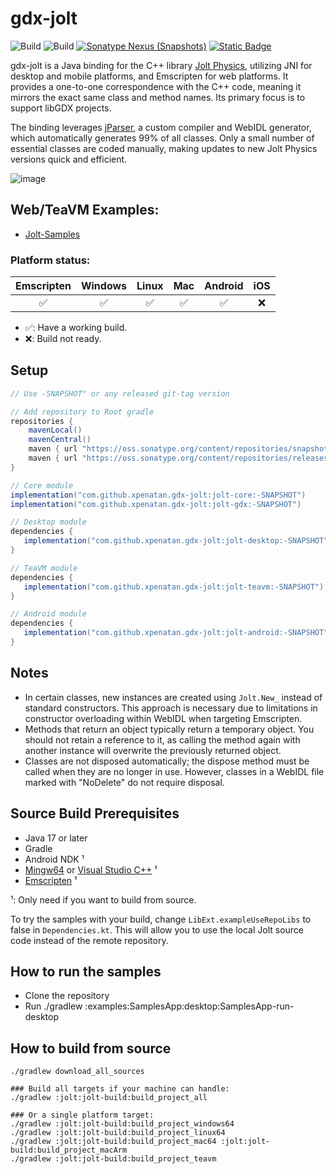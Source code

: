 # gdx-jolt

![Build](https://github.com/xpenatan/gdx-jolt/actions/workflows/release.yml/badge.svg)
![Build](https://github.com/xpenatan/gdx-jolt/actions/workflows/snapshot.yml/badge.svg)
[![Sonatype Nexus (Snapshots)](https://img.shields.io/nexus/releases/com.github.xpenatan.gdx-jolt/jolt-core?nexusVersion=2&server=https%3A%2F%2Foss.sonatype.org&label=release)](https://repo.maven.apache.org/maven2/com/github/xpenatan/gdx-jolt/)
[![Static Badge](https://img.shields.io/badge/snapshot---SNAPSHOT-red)](https://oss.sonatype.org/content/repositories/snapshots/com/github/xpenatan/gdx-jolt/)

gdx-jolt is a Java binding for the C++ library [Jolt Physics](https://github.com/jrouwe/JoltPhysics), utilizing JNI for desktop and mobile platforms, and Emscripten for web platforms. It provides a one-to-one correspondence with the C++ code, meaning it mirrors the exact same class and method names. Its primary focus is to support libGDX projects.

The binding leverages [jParser](https://github.com/xpenatan/jParser), a custom compiler and WebIDL generator, which automatically generates 99% of all classes. Only a small number of essential classes are coded manually, making updates to new Jolt Physics versions quick and efficient.

![image](https://github.com/user-attachments/assets/98ab1f09-6b00-4665-8082-40179f3fbf74)


## Web/TeaVM Examples:
* [Jolt-Samples](https://xpenatan.github.io/gdx-jolt/examples/samples/)


### Platform status:

| Emscripten | Windows | Linux | Mac | Android | iOS |
|:----------:|:-------:|:-----:|:---:|:-------:|:---:|
|     ✅      | ✅ | ✅ |  ✅  | ✅ | ❌ |

* ✅: Have a working build.
* ❌: Build not ready.

## Setup
```groovy
// Use -SNAPSHOT" or any released git-tag version

// Add repository to Root gradle
repositories {
    mavenLocal()
    mavenCentral()
    maven { url "https://oss.sonatype.org/content/repositories/snapshots/" }
    maven { url "https://oss.sonatype.org/content/repositories/releases/" }
}

// Core module
implementation("com.github.xpenatan.gdx-jolt:jolt-core:-SNAPSHOT")
implementation("com.github.xpenatan.gdx-jolt:jolt-gdx:-SNAPSHOT")

// Desktop module
dependencies {
   implementation("com.github.xpenatan.gdx-jolt:jolt-desktop:-SNAPSHOT")
}

// TeaVM module
dependencies {
   implementation("com.github.xpenatan.gdx-jolt:jolt-teavm:-SNAPSHOT")
}

// Android module
dependencies {
   implementation("com.github.xpenatan.gdx-jolt:jolt-android:-SNAPSHOT")
}
```

## Notes
* In certain classes, new instances are created using `Jolt.New_` instead of standard constructors. This approach is necessary due to limitations in constructor overloading within WebIDL when targeting Emscripten.
* Methods that return an object typically return a temporary object. You should not retain a reference to it, as calling the method again with another instance will overwrite the previously returned object.
* Classes are not disposed automatically; the dispose method must be called when they are no longer in use. However, classes in a WebIDL file marked with "NoDelete" do not require disposal.

## Source Build Prerequisites

- Java 17 or later
- Gradle
- Android NDK ¹
- [Mingw64](https://github.com/niXman/mingw-builds-binaries/releases) or [Visual Studio C++](https://visualstudio.microsoft.com/vs/community/) ¹
- [Emscripten](https://emscripten.org/) ¹

¹: Only need if you want to build from source.

To try the samples with your build, change `LibExt.exampleUseRepoLibs` to false in `Dependencies.kt`. This will allow you to use the local Jolt source code instead of the remote repository.

## How to run the samples
- Clone the repository
- Run ./gradlew :examples:SamplesApp:desktop:SamplesApp-run-desktop


## How to build from source

```
./gradlew download_all_sources

### Build all targets if your machine can handle:
./gradlew :jolt:jolt-build:build_project_all

### Or a single platform target:
./gradlew :jolt:jolt-build:build_project_windows64
./gradlew :jolt:jolt-build:build_project_linux64
./gradlew :jolt:jolt-build:build_project_mac64 :jolt:jolt-build:build_project_macArm
./gradlew :jolt:jolt-build:build_project_teavm
```
